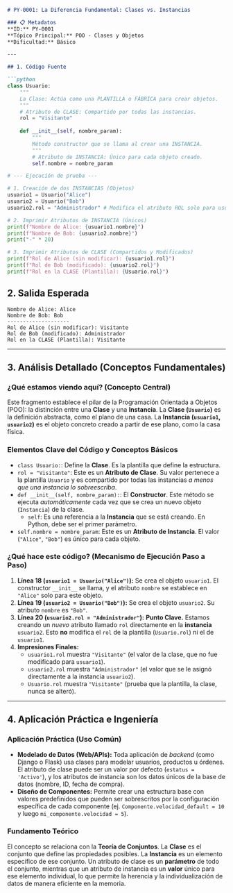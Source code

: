 
```markdown
# PY-0001: La Diferencia Fundamental: Clases vs. Instancias

### 📋 Metadatos
**ID:** PY-0001
**Tópico Principal:** POO - Clases y Objetos
**Dificultad:** Básico

---

## 1. Código Fuente

```python
class Usuario:
    """
    La Clase: Actúa como una PLANTILLA o FÁBRICA para crear objetos.
    """
    # Atributo de CLASE: Compartido por todas las instancias.
    rol = "Visitante" 
    
    def __init__(self, nombre_param):
        """
        Método constructor que se llama al crear una INSTANCIA.
        """
        # Atributo de INSTANCIA: Único para cada objeto creado.
        self.nombre = nombre_param

# --- Ejecución de prueba ---

# 1. Creación de dos INSTANCIAS (Objetos)
usuario1 = Usuario("Alice")
usuario2 = Usuario("Bob")
usuario2.rol = "Administrador" # Modifica el atributo ROL solo para usuario2

# 2. Imprimir Atributos de INSTANCIA (Únicos)
print(f"Nombre de Alice: {usuario1.nombre}")
print(f"Nombre de Bob: {usuario2.nombre}")
print("-" * 20)

# 3. Imprimir Atributos de CLASE (Compartidos y Modificados)
print(f"Rol de Alice (sin modificar): {usuario1.rol}")
print(f"Rol de Bob (modificado): {usuario2.rol}")
print(f"Rol en la CLASE (Plantilla): {Usuario.rol}")
```

## 2. Salida Esperada

```console
Nombre de Alice: Alice
Nombre de Bob: Bob
--------------------
Rol de Alice (sin modificar): Visitante
Rol de Bob (modificado): Administrador
Rol en la CLASE (Plantilla): Visitante
```

---

## 3. Análisis Detallado (Conceptos Fundamentales)

### ¿Qué estamos viendo aquí? (Concepto Central)

Este fragmento establece el pilar de la Programación Orientada a Objetos (POO): la distinción entre una **Clase** y una **Instancia**. La **Clase (`Usuario`)** es la definición abstracta, como el plano de una casa. La **Instancia (`usuario1`, `usuario2`)** es el objeto concreto creado a partir de ese plano, como la casa física.

### Elementos Clave del Código y Conceptos Básicos

*   `class Usuario:`: Define la **Clase**. Es la plantilla que define la estructura.
*   `rol = "Visitante"`: Este es un **Atributo de Clase**. Su valor pertenece a la plantilla `Usuario` y es compartido por todas las instancias *a menos que una instancia lo sobreescriba*.
*   `def __init__(self, nombre_param):`: El **Constructor**. Este método se ejecuta *automáticamente* cada vez que se crea un nuevo objeto (`Instancia`) de la clase.
    *   `self`: Es una referencia a la **Instancia** que se está creando. En Python, debe ser el primer parámetro.
*   `self.nombre = nombre_param`: Este es un **Atributo de Instancia**. El valor (`"Alice"`, `"Bob"`) es único para cada objeto.

### ¿Qué hace este código? (Mecanismo de Ejecución Paso a Paso)

1.  **Línea 18 (`usuario1 = Usuario("Alice")`):** Se crea el objeto `usuario1`. El constructor `__init__` se llama, y el atributo `nombre` se establece en `"Alice"` solo para este objeto.
2.  **Línea 19 (`usuario2 = Usuario("Bob")`):** Se crea el objeto `usuario2`. Su atributo `nombre` es `"Bob"`.
3.  **Línea 20 (`usuario2.rol = "Administrador"`):** **Punto Clave.** Estamos creando un *nuevo* atributo llamado `rol` directamente en la **instancia** `usuario2`. Esto **no** modifica el `rol` de la plantilla (`Usuario.rol`) ni el de `usuario1`.
4.  **Impresiones Finales:**
    *   `usuario1.rol` muestra `"Visitante"` (el valor de la clase, que no fue modificado para `usuario1`).
    *   `usuario2.rol` muestra `"Administrador"` (el valor que se le asignó directamente a la instancia `usuario2`).
    *   `Usuario.rol` muestra `"Visitante"` (prueba que la plantilla, la clase, nunca se alteró).

---

## 4. Aplicación Práctica e Ingeniería

### Aplicación Práctica (Uso Común)

*   **Modelado de Datos (Web/APIs):** Toda aplicación de *backend* (como Django o Flask) usa clases para modelar usuarios, productos u órdenes. El atributo de clase puede ser un valor por defecto (`estatus = 'Activo'`), y los atributos de instancia son los datos únicos de la base de datos (nombre, ID, fecha de compra).
*   **Diseño de Componentes:** Permite crear una estructura base con valores predefinidos que pueden ser sobrescritos por la configuración específica de cada componente (ej. `Componente.velocidad_default = 10` y luego `mi_componente.velocidad = 5`).

### Fundamento Teórico

El concepto se relaciona con la **Teoría de Conjuntos**. La **Clase** es el conjunto que define las propiedades posibles. La **Instancia** es un elemento específico de ese conjunto. Un atributo de clase es un **parámetro** de todo el conjunto, mientras que un atributo de instancia es un **valor** único para ese elemento individual, lo que permite la herencia y la individualización de datos de manera eficiente en la memoria.
```
